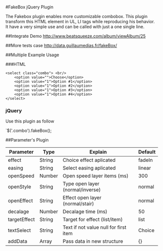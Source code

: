 #FakeBox jQuery Plugin

The Fakebox plugin enables more customizable combobox. This plugin transform this HTML element in UL, LI tags while reproducing his behavior.
It have a very simple use and can be called with just a one single line.

##Integrate Demo
http://www.beatsqueeze.com/album/viewAlbum/25

##More tests case
http://data.guillaumedias.fr/fakeBox/

##Multiple Example Usage

###HTML
```
<select class="combo"> <br/>
	<option value="">Choose</option>
	<option value="1">Option #1</option>
	<option value="1">Option #2</option>
	<option value="1">Option #3</option>
	<option value="1">Option #4</option>
</select>
```

### jQuery
Use this plugin as follow

`$('.combo').fakeBox();


##Parameter's Plugin


| Parameter    | Type   | Explain	                    		 | Default |
|--------------|--------|----------------------------------------|---------|
| effect       | String | Choice effect aplicated         		 | fadeIn  |
| easing       | String | Select easing aplicated         		 | linear  |
| openSpeed    | Number | Open speed layer items (ms)     		 | 300     |
| openStyle    | String | Type open layer (normal/inverse) 		 | normal  |
| openEffect   | String | Effect open layer (normal/stair)		 | normal  |
| decalage     | Number | Decalage time (ms)					 | 50  	   |
| targetEffect | String | Target for effect	(list/item)	    	 | list    |
| textSelect   | String | Text if not value null for first item	 | Choice  |
| addData      | Array  | Pass data in new structure    		 | {}	   |

